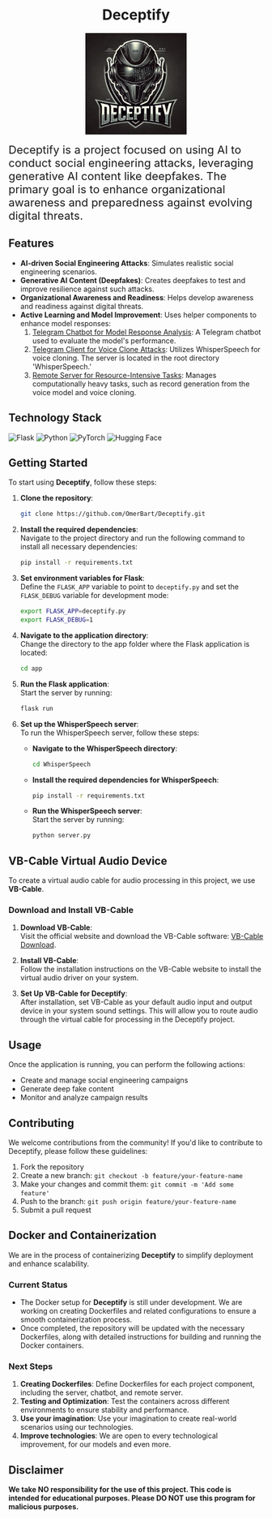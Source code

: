 
<h1 align="center">Deceptify</h1>

<p align="center">
  <img src="https://raw.githubusercontent.com/an1604/Deceptify/main/logo.jpeg" alt="Deceptify Logo" width="200" height="auto"/>
</p>
<div style="font-size: 22px;">
Deceptify is a project focused on using AI to conduct social engineering attacks, leveraging generative AI content like deepfakes. The primary goal is to enhance organizational awareness and preparedness against evolving digital threats.
</div>

## Features

- **AI-driven Social Engineering Attacks**: Simulates realistic social engineering scenarios.
- **Generative AI Content (Deepfakes)**: Creates deepfakes to test and improve resilience against such attacks.
- **Organizational Awareness and Readiness**: Helps develop awareness and readiness against digital threats.
- **Active Learning and Model Improvement**: Uses helper components to enhance model responses:
  1. [Telegram Chatbot for Model Response Analysis](https://github.com/an1604/llm-telegram-chatbot-.git): A Telegram chatbot used to evaluate the model's performance.
  2. [Telegram Client for Voice Clone Attacks](https://github.com/an1604/telegram-client-flask-socketio.git): Utilizes WhisperSpeech for voice cloning. The server is located in the root directory 'WhisperSpeech.'
  3. [Remote Server for Resource-Intensive Tasks](https://github.com/GurLurye/Remote_Server.git): Manages computationally heavy tasks, such as record generation from the voice model and voice cloning.

## Technology Stack

![Flask](https://img.shields.io/badge/Flask-000000?style=for-the-badge&logo=flask&logoColor=white) 
![Python](https://img.shields.io/badge/Python-FFD43B?style=for-the-badge&logo=python&logoColor=blue) 
![PyTorch](https://img.shields.io/badge/PyTorch-EE4C2C?style=for-the-badge&logo=pytorch&logoColor=white) 
![Hugging Face](https://img.shields.io/badge/Hugging%20Face-FFCA28?style=for-the-badge&logo=huggingface&logoColor=black)

## Getting Started

To start using **Deceptify**, follow these steps:

1. **Clone the repository**:  
   ```bash
   git clone https://github.com/OmerBart/Deceptify.git
   ```

2. **Install the required dependencies**:  
   Navigate to the project directory and run the following command to install all necessary dependencies:  
   ```bash
   pip install -r requirements.txt
   ```

3. **Set environment variables for Flask**:  
   Define the `FLASK_APP` variable to point to `deceptify.py` and set the `FLASK_DEBUG` variable for development mode:  
   ```bash
   export FLASK_APP=deceptify.py
   export FLASK_DEBUG=1
   ```

4. **Navigate to the application directory**:  
   Change the directory to the app folder where the Flask application is located:  
   ```bash
   cd app
   ```

5. **Run the Flask application**:  
   Start the server by running:  
   ```bash
   flask run
   ```

6. **Set up the WhisperSpeech server**:  
   To run the WhisperSpeech server, follow these steps:

   - **Navigate to the WhisperSpeech directory**:  
     ```bash
     cd WhisperSpeech
     ```

   - **Install the required dependencies for WhisperSpeech**:  
     ```bash
     pip install -r requirements.txt
     ```

   - **Run the WhisperSpeech server**:  
     Start the server by running:  
     ```bash
     python server.py
     ```

## VB-Cable Virtual Audio Device

To create a virtual audio cable for audio processing in this project, we use **VB-Cable**.

### Download and Install VB-Cable

1. **Download VB-Cable**:  
   Visit the official website and download the VB-Cable software: [VB-Cable Download](https://vb-audio.com/Cable/).

2. **Install VB-Cable**:  
   Follow the installation instructions on the VB-Cable website to install the virtual audio driver on your system.

3. **Set Up VB-Cable for Deceptify**:  
   After installation, set VB-Cable as your default audio input and output device in your system sound settings. This will allow you to route audio through the virtual cable for processing in the Deceptify project.

## Usage

Once the application is running, you can perform the following actions:

- Create and manage social engineering campaigns
- Generate deep fake content
- Monitor and analyze campaign results

## Contributing

We welcome contributions from the community! If you'd like to contribute to Deceptify, please follow these guidelines:

1. Fork the repository
2. Create a new branch: `git checkout -b feature/your-feature-name`
3. Make your changes and commit them: `git commit -m 'Add some feature'`
4. Push to the branch: `git push origin feature/your-feature-name`
5. Submit a pull request

## Docker and Containerization

We are in the process of containerizing **Deceptify** to simplify deployment and enhance scalability. 
### Current Status

- The Docker setup for **Deceptify** is still under development. We are working on creating Dockerfiles and related configurations to ensure a smooth containerization process.
- Once completed, the repository will be updated with the necessary Dockerfiles, along with detailed instructions for building and running the Docker containers.

### Next Steps

1. **Creating Dockerfiles**: Define Dockerfiles for each project component, including the server, chatbot, and remote server.
2. **Testing and Optimization**: Test the containers across different environments to ensure stability and performance.
3. **Use your imagination**: Use your imagination to create real-world scenarios using our technologies.
4. **Improve technologies**: We are open to every technological improvement, for our models and even more.

## Disclaimer

**We take NO responsibility for the use of this project. This code is intended for educational purposes. Please DO NOT use this program for malicious purposes.**